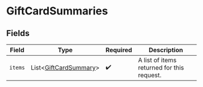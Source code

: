 # GiftCardSummaries


## Fields

| Field                                                                | Type                                                                 | Required                                                             | Description                                                          |
| -------------------------------------------------------------------- | -------------------------------------------------------------------- | -------------------------------------------------------------------- | -------------------------------------------------------------------- |
| `items`                                                              | List\<[GiftCardSummary](../../models/components/GiftCardSummary.md)> | :heavy_check_mark:                                                   | A list of items returned for this request.                           |
